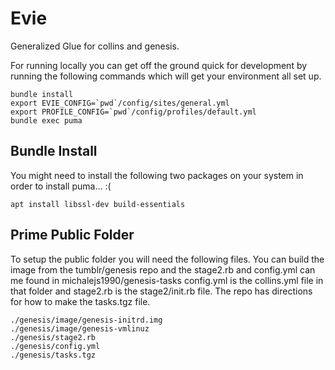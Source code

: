 Evie
====

Generalized Glue for collins and genesis.

For running locally you can get off the ground quick for
development by running the following commands which will
get your environment all set up.

```
bundle install
export EVIE_CONFIG=`pwd`/config/sites/general.yml
export PROFILE_CONFIG=`pwd`/config/profiles/default.yml
bundle exec puma
```

## Bundle Install

You might need to install the following two packages on your system
in order to install puma... :(

```
apt install libssl-dev build-essentials
```

## Prime Public Folder

To setup the public folder you will need the following files. You can build
the image from the tumblr/genesis repo and the stage2.rb and config.yml
can me found in michalejs1990/genesis-tasks config.yml is the collins.yml
file in that folder and stage2.rb is the stage2/init.rb file. The repo
has directions for how to make the tasks.tgz file.

```
./genesis/image/genesis-initrd.img
./genesis/image/genesis-vmlinuz
./genesis/stage2.rb
./genesis/config.yml
./genesis/tasks.tgz
```
